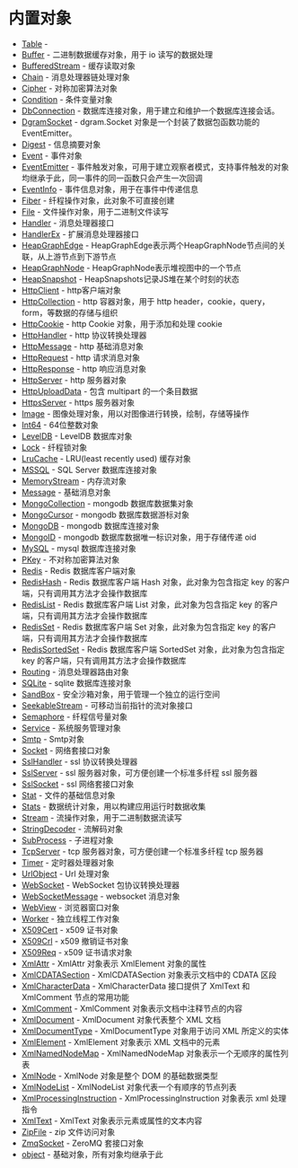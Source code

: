 # 内置对象
* [Table](ifs/Table.md) - 
* [Buffer](ifs/Buffer.md) - 二进制数据缓存对象，用于 io 读写的数据处理
* [BufferedStream](ifs/BufferedStream.md) - 缓存读取对象
* [Chain](ifs/Chain.md) - 消息处理器链处理对象
* [Cipher](ifs/Cipher.md) - 对称加密算法对象
* [Condition](ifs/Condition.md) - 条件变量对象
* [DbConnection](ifs/DbConnection.md) - 数据库连接对象，用于建立和维护一个数据库连接会话。
* [DgramSocket](ifs/DgramSocket.md) - dgram.Socket 对象是一个封装了数据包函数功能的 EventEmitter。
* [Digest](ifs/Digest.md) - 信息摘要对象
* [Event](ifs/Event.md) - 事件对象
* [EventEmitter](ifs/EventEmitter.md) - 事件触发对象，可用于建立观察者模式，支持事件触发的对象均继承于此，同一事件的同一函数只会产生一次回调
* [EventInfo](ifs/EventInfo.md) - 事件信息对象，用于在事件中传递信息
* [Fiber](ifs/Fiber.md) - 纤程操作对象，此对象不可直接创建
* [File](ifs/File.md) - 文件操作对象，用于二进制文件读写
* [Handler](ifs/Handler.md) - 消息处理器接口
* [HandlerEx](ifs/HandlerEx.md) - 扩展消息处理器接口
* [HeapGraphEdge](ifs/HeapGraphEdge.md) - HeapGraphEdge表示两个HeapGraphNode节点间的关联，从上游节点到下游节点
* [HeapGraphNode](ifs/HeapGraphNode.md) - HeapGraphNode表示堆视图中的一个节点
* [HeapSnapshot](ifs/HeapSnapshot.md) - HeapSnapshots记录JS堆在某个时刻的状态
* [HttpClient](ifs/HttpClient.md) - http客户端对象
* [HttpCollection](ifs/HttpCollection.md) - http 容器对象，用于 http header，cookie，query，form，等数据的存储与组织
* [HttpCookie](ifs/HttpCookie.md) - http Cookie 对象，用于添加和处理 cookie
* [HttpHandler](ifs/HttpHandler.md) - http 协议转换处理器
* [HttpMessage](ifs/HttpMessage.md) - http 基础消息对象
* [HttpRequest](ifs/HttpRequest.md) - http 请求消息对象
* [HttpResponse](ifs/HttpResponse.md) - http 响应消息对象
* [HttpServer](ifs/HttpServer.md) - http 服务器对象
* [HttpUploadData](ifs/HttpUploadData.md) - 包含 multipart 的一个条目数据
* [HttpsServer](ifs/HttpsServer.md) - https 服务器对象
* [Image](ifs/Image.md) - 图像处理对象，用以对图像进行转换，绘制，存储等操作
* [Int64](ifs/Int64.md) - 64位整数对象
* [LevelDB](ifs/LevelDB.md) - LevelDB 数据库对象
* [Lock](ifs/Lock.md) - 纤程锁对象
* [LruCache](ifs/LruCache.md) - LRU(least recently used) 缓存对象
* [MSSQL](ifs/MSSQL.md) - SQL Server 数据库连接对象
* [MemoryStream](ifs/MemoryStream.md) - 内存流对象
* [Message](ifs/Message.md) - 基础消息对象
* [MongoCollection](ifs/MongoCollection.md) - mongodb 数据库数据集对象
* [MongoCursor](ifs/MongoCursor.md) - mongodb 数据库数据游标对象
* [MongoDB](ifs/MongoDB.md) - mongodb 数据库连接对象
* [MongoID](ifs/MongoID.md) - mongodb 数据库数据唯一标识对象，用于存储传递 oid
* [MySQL](ifs/MySQL.md) - mysql 数据库连接对象
* [PKey](ifs/PKey.md) - 不对称加密算法对象
* [Redis](ifs/Redis.md) - Redis 数据库客户端对象
* [RedisHash](ifs/RedisHash.md) - Redis 数据库客户端 Hash 对象，此对象为包含指定 key 的客户端，只有调用其方法才会操作数据库
* [RedisList](ifs/RedisList.md) - Redis 数据库客户端 List 对象，此对象为包含指定 key 的客户端，只有调用其方法才会操作数据库
* [RedisSet](ifs/RedisSet.md) - Redis 数据库客户端 Set 对象，此对象为包含指定 key 的客户端，只有调用其方法才会操作数据库
* [RedisSortedSet](ifs/RedisSortedSet.md) - Redis 数据库客户端 SortedSet 对象，此对象为包含指定 key 的客户端，只有调用其方法才会操作数据库
* [Routing](ifs/Routing.md) - 消息处理器路由对象
* [SQLite](ifs/SQLite.md) - sqlite 数据库连接对象
* [SandBox](ifs/SandBox.md) - 安全沙箱对象，用于管理一个独立的运行空间
* [SeekableStream](ifs/SeekableStream.md) - 可移动当前指针的流对象接口
* [Semaphore](ifs/Semaphore.md) - 纤程信号量对象
* [Service](ifs/Service.md) - 系统服务管理对象
* [Smtp](ifs/Smtp.md) - Smtp对象
* [Socket](ifs/Socket.md) - 网络套接口对象
* [SslHandler](ifs/SslHandler.md) - ssl 协议转换处理器
* [SslServer](ifs/SslServer.md) - ssl 服务器对象，可方便创建一个标准多纤程 ssl 服务器
* [SslSocket](ifs/SslSocket.md) - ssl 网络套接口对象
* [Stat](ifs/Stat.md) - 文件的基础信息对象
* [Stats](ifs/Stats.md) - 数据统计对象，用以构建应用运行时数据收集
* [Stream](ifs/Stream.md) - 流操作对象，用于二进制数据流读写
* [StringDecoder](ifs/StringDecoder.md) - 流解码对象
* [SubProcess](ifs/SubProcess.md) - 子进程对象
* [TcpServer](ifs/TcpServer.md) - tcp 服务器对象，可方便创建一个标准多纤程 tcp 服务器
* [Timer](ifs/Timer.md) - 定时器处理器对象
* [UrlObject](ifs/UrlObject.md) - Url 处理对象
* [WebSocket](ifs/WebSocket.md) - WebSocket 包协议转换处理器
* [WebSocketMessage](ifs/WebSocketMessage.md) - websocket 消息对象
* [WebView](ifs/WebView.md) - 浏览器窗口对象
* [Worker](ifs/Worker.md) - 独立线程工作对象
* [X509Cert](ifs/X509Cert.md) - x509 证书对象
* [X509Crl](ifs/X509Crl.md) - x509 撤销证书对象
* [X509Req](ifs/X509Req.md) - x509 证书请求对象
* [XmlAttr](ifs/XmlAttr.md) - XmlAttr 对象表示 XmlElement 对象的属性
* [XmlCDATASection](ifs/XmlCDATASection.md) - XmlCDATASection 对象表示文档中的 CDATA 区段
* [XmlCharacterData](ifs/XmlCharacterData.md) - XmlCharacterData 接口提供了 XmlText 和 XmlComment 节点的常用功能
* [XmlComment](ifs/XmlComment.md) - XmlComment 对象表示文档中注释节点的内容
* [XmlDocument](ifs/XmlDocument.md) - XmlDocument 对象代表整个 XML 文档
* [XmlDocumentType](ifs/XmlDocumentType.md) - XmlDocumentType 对象用于访问 XML 所定义的实体
* [XmlElement](ifs/XmlElement.md) - XmlElement 对象表示 XML 文档中的元素
* [XmlNamedNodeMap](ifs/XmlNamedNodeMap.md) - XmlNamedNodeMap 对象表示一个无顺序的属性列表
* [XmlNode](ifs/XmlNode.md) - XmlNode 对象是整个 DOM 的基础数据类型
* [XmlNodeList](ifs/XmlNodeList.md) - XmlNodeList 对象代表一个有顺序的节点列表
* [XmlProcessingInstruction](ifs/XmlProcessingInstruction.md) - XmlProcessingInstruction 对象表示 xml 处理指令
* [XmlText](ifs/XmlText.md) - XmlText 对象表示元素或属性的文本内容
* [ZipFile](ifs/ZipFile.md) - zip 文件访问对象
* [ZmqSocket](ifs/ZmqSocket.md) - ZeroMQ 套接口对象
* [object](ifs/object.md) - 基础对象，所有对象均继承于此
